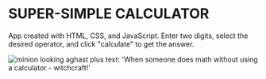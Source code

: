 <h1>SUPER-SIMPLE CALCULATOR</h1>
<p>App created with HTML, CSS, and JavaScript. Enter two digits, select the desired operator, and click "calculate" to get the answer.</p>
<img src="https://imgur.com/WWL5fkY.png" alt="minion looking aghast plus text: 'When someone does math without using a calculator - witchcraft!'">